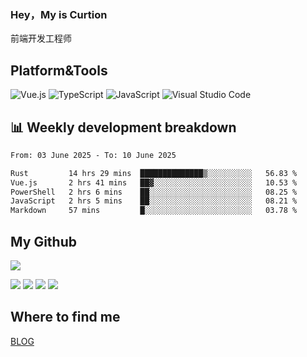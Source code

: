 ### Hey，My is Curtion
前端开发工程师
## Platform&Tools

![Vue.js](https://img.shields.io/badge/-Vue.js-4FC08D?style=flat-square&logo=Vue.js&logoColor=white)
![TypeScript](https://img.shields.io/badge/-TypeScript-007ACC?style=flat-square&logo=typescript&logoColor=white)
![JavaScript](https://img.shields.io/badge/-JavaScript-F7DF1E?style=flat-square&logo=javascript&logoColor=black)
![Visual Studio Code](https://img.shields.io/badge/-VSCode-007ACC?style=flat-square&logo=Visual-Studio-Code&logoColor=white)

## 📊 Weekly development breakdown

<!--START_SECTION:waka-->

```txt
From: 03 June 2025 - To: 10 June 2025

Rust         14 hrs 29 mins  ██████████████▒░░░░░░░░░░   56.83 %
Vue.js       2 hrs 41 mins   ██▓░░░░░░░░░░░░░░░░░░░░░░   10.53 %
PowerShell   2 hrs 6 mins    ██░░░░░░░░░░░░░░░░░░░░░░░   08.25 %
JavaScript   2 hrs 5 mins    ██░░░░░░░░░░░░░░░░░░░░░░░   08.21 %
Markdown     57 mins         █░░░░░░░░░░░░░░░░░░░░░░░░   03.78 %
```

<!--END_SECTION:waka-->

## My Github

![](http://github-profile-summary-cards.vercel.app/api/cards/profile-details?username=curtion&theme=nord_bright)

![](http://github-profile-summary-cards.vercel.app/api/cards/stats?username=curtion&theme=nord_bright)
![](http://github-profile-summary-cards.vercel.app/api/cards/productive-time?username=curtion&theme=nord_bright&utcOffset=8)
![](http://github-profile-summary-cards.vercel.app/api/cards/repos-per-language?username=curtion&theme=nord_bright)
![](http://github-profile-summary-cards.vercel.app/api/cards/most-commit-language?username=curtion&theme=nord_bright)

## Where to find me

[BLOG](https://blog.3gxk.net)
